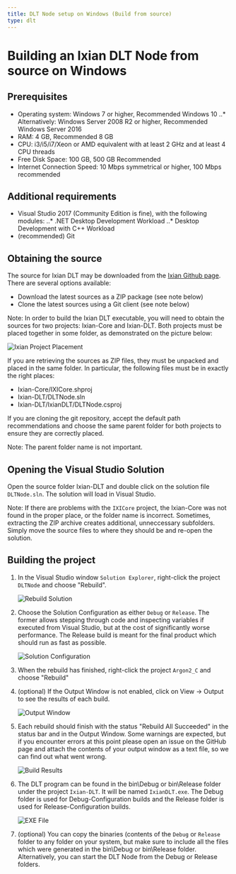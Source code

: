 ```yaml
---
title: DLT Node setup on Windows (Build from source)
type: dlt
---
```


# Building an Ixian DLT Node from source on Windows

## Prerequisites

* Operating system: Windows 7 or higher, Recommended Windows 10
..* Alternatively: Windows Server 2008 R2 or higher, Recommended Windows Server 2016
* RAM: 4 GB, Recommended 8 GB
* CPU: i3/i5/i7/Xeon or AMD equivalent with at least 2 GHz and at least 4 CPU threads
* Free Disk Space: 100 GB, 500 GB Recommended
* Internet Connection Speed: 10 Mbps symmetrical or higher, 100 Mbps recommended

## Additional requirements
* Visual Studio 2017 (Community Edition is fine), with the following modules:
..* .NET Desktop Development Workload
..* Desktop Development with C++ Workload
* (recommended) Git

## Obtaining the source

The source for Ixian DLT may be downloaded from the [Ixian Github page](https://github.com/ProjectIxian). There are several options available:
* Download the latest sources as a ZIP package (see note below)
* Clone the latest sources using a Git client (see note below)

Note: In order to build the Ixian DLT executable, you will need to obtain the sources for two projects: Ixian-Core and Ixian-DLT. Both projects must be placed together in some folder, as demonstrated on the picture below:

![Ixian Project Placement](https://projectixian.github.io/assets/images/guide_win_building_dlt_1.png)

If you are retrieving the sources as ZIP files, they must be unpacked and placed in the same folder. In particular, the following files must be in exactly the right places:
* Ixian-Core/IXICore.shproj
* Ixian-DLT/DLTNode.sln
* Ixian-DLT/IxianDLT/DLTNode.csproj

If you are cloning the git repository, accept the default path recommendations and choose the same parent folder for both projects to ensure they are correctly placed.

Note: The parent folder name is not important.

## Opening the Visual Studio Solution

Open the source folder Ixian-DLT and double click on the solution file `DLTNode.sln`. The solution will load in Visual Studio.

Note: If there are problems with the `IXICore` project, the Ixian-Core was not found in the proper place, or the folder name is incorrect. Sometimes, extracting the ZIP archive creates additional, unneccessary subfolders. Simply move the source files to where they should be and re-open the solution.

## Building the project

1. In the Visual Studio window `Solution Explorer`, right-click the project `DLTNode` and choose "Rebuild".

    ![Rebuild Solution](https://projectixian.github.io/assets/images/guide_win_building_dlt_2.png)

2. Choose the Solution Configuration as either `Debug` or `Release`. The former allows stepping through code and inspecting variables if executed from Visual Studio, but at the cost of significantly worse performance. The Release build is meant for the final product which should run as fast as possible.

    ![Solution Configuration](https://projectixian.github.io/assets/images/guide_win_building_dlt_6.png)

3. When the rebuild has finished, right-click the project `Argon2_C` and choose "Rebuild"

4. (optional) If the Output Window is not enabled, click on View -> Output to see the results of each build.

    ![Output Window](https://projectixian.github.io/assets/images/guide_win_building_dlt_3.png)

5. Each rebuild should finish with the status "Rebuild All Succeeded" in the status bar and in the Output Window. Some warnings are expected, but if you encounter errors at this point please open an issue on the GitHub page and attach the contents of your output window as a text file, so we can find out what went wrong.

    ![Build Results](https://projectixian.github.io/assets/images/guide_win_building_dlt_4.png)

6. The DLT program can be found in the bin\Debug or bin\Release folder under the project `Ixian-DLT`. It will be named `IxianDLT.exe`. The Debug folder is used for Debug-Configuration builds and the Release folder is used for Release-Configuration builds.

    ![EXE File](https://projectixian.github.io/assets/images/guide_win_building_dlt_5.png)

7. (optional) You can copy the binaries (contents of the `Debug` or `Release` folder to any folder on your system, but make sure to include all the files which were generated in the bin\Debug or bin\Release folder. Alternatively, you can start the DLT Node from the Debug or Release folders.